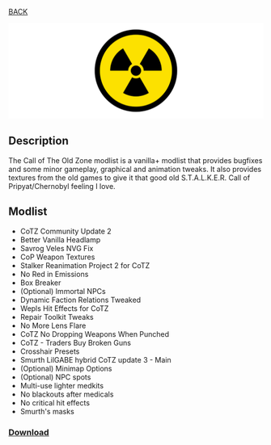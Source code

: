 
[BACK](..)

![Call of The Old Zone Logo](./img/branding/cotoz.png)

## Description

The Call of The Old Zone modlist is a vanilla+ modlist that provides bugfixes and some minor gameplay, graphical and animation tweaks. It also provides textures from the old games to give it that good old S.T.A.L.K.E.R. Call of Pripyat/Chernobyl feeling I love.

## Modlist
- CoTZ Community Update 2
- Better Vanilla Headlamp
- Savrog Veles NVG Fix
- CoP Weapon Textures
- Stalker Reanimation Project 2 for CoTZ
- No Red in Emissions
- Box Breaker
- (Optional) Immortal NPCs
- Dynamic Faction Relations Tweaked
- Wepls Hit Effects for CoTZ
- Repair Toolkit Tweaks
- No More Lens Flare
- CoTZ No Dropping Weapons When Punched
- CoTZ - Traders Buy Broken Guns
- Crosshair Presets
- Smurth LilGABE hybrid CoTZ update 3 - Main
- (Optional) Minimap Options
- (Optional) NPC spots
- Multi-use lighter medkits
- No blackouts after medicals
- No critical hit effects
- Smurth's masks

### [Download](https://github.com/Biblioklept/biblioklept.github.io/archive/refs/heads/CoTOZ-Files.zip)
